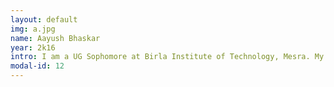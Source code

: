 ```yaml
---
layout: default
img: a.jpg
name: Aayush Bhaskar
year: 2k16
intro: I am a UG Sophomore at Birla Institute of Technology, Mesra. My areas of interests include Machine Learning, Signal Processing, Natural language processing and app development.
modal-id: 12
---
```

